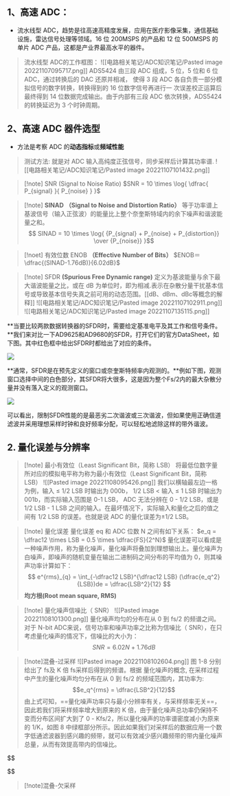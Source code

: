 
## 1、高速 ADC：
- 流水线型 ADC，趋势是往高速高精度发展，应用在医疗影像采集，通信基础设施，雷达信号处理等领域。16 位 200MSPS 的产品和 12 位 500MSPS 的单片 ADC 产品，这都是产业界最高水平的器件。
> 流水线型 ADC的工作框图：
> ![[电路相关笔记/ADC知识笔记/Pasted image 20221107095717.png]]
ADS5424 由三段 ADC 组成，5 位，5 位和 6 位 ADC，通过转换后的 DAC 还原并相减，  使得 3 段 ADC 各自负责一部分模拟信号的数字转换，转换得到的 16 位数字信号再进行一 次误差校正运算后最终得到 14 位数据完成输出。由于内部有三段 ADC 依次转换，ADS5424的转换延迟为 3 个时钟周期。

## 2、高速 ADC 器件选型
  - 方法是考察 ADC 的**动态指标**或**频域性能**  
 > 测试方法: 就是对 ADC 输入高纯度正弦信号，同步采样后计算其功率谱.
 > ![[电路相关笔记/ADC知识笔记/Pasted image 20221107101432.png]]


> [!note] SNR (Signal to Noise Ratio)
> $SNR = 10 \times \log{  \dfrac{ P_{signal} }{ P_{noise} } }$

> [!note]  **SINAD** **（Signal to Noise and Distortion Ratio）**
>  等于功率谱上基波信号（输入正弦波）的能量比上整个奈奎斯特域内的余下噪声和谐波能量之和。 
>   $$ SINAD = 10 \times \log{ {P_{signal} + P_{noise} + P_{distortion}} \over {P_{noise}} }$$

>[!noet] 有效位数 ENOB **（Effective Number of Bits）**
> $ENOB＝ \dfrac{(SINAD-1.76dB)}{6.02dB}$

> [!note] SFDR **(Spurious Free Dynamic range)**
> 定义为基波能量与余下最大谐波能量之比，或在 dB 为单位时，即为相减.表示在杂散分量干扰基本信号或导致基本信号失真之前可用的动态范围。[[dB、dBm、dBc等概念的解释]]
> ![[电路相关笔记/ADC知识笔记/Pasted image 20221107102911.png]]
![[电路相关笔记/ADC知识笔记/Pasted image 20221107135115.png]]

**当要比较两款数据转换器的SFDR时，需要给定基准电平及其工作和信号条件。**我们来对比一下AD9625和AD9680的SFDR，打开它们的官方DataSheet，如下图。其中红色框中给出SFDR时都给出了对应的条件。

![](http://5b0988e595225.cdn.sohucs.com/images/20190921/fb341c39fa2c4aa7a942c544a7788f23.jpeg)

**通常，SFDR是在预先定义的窗口或奈奎斯特频率内观测的。**例如下图，观测窗口选择中间的白色部分，其SFDR将大很多，这是因为整个Fs/2内的最大杂散分量并没有落入定义的观测窗口。

![](http://5b0988e595225.cdn.sohucs.com/images/20190921/6f06ce00a3b040e38dbdf32dcd319975.png)

可以看出，限制SFDR性能的是最恶劣二次谐波或三次谐波，但如果使用正确信道滤波并采用理想采样时钟和良好频率分配，可以轻松地滤除这样的带外谐波。

## 2. 量化误差与分辨率

> [!note] 最小有效位（Least Significant Bit，简称 LSB）
> 将最低位数字量所对应的模拟电平称为称为最小有效位（Least Significant Bit，简称 LSB）
> ![[Pasted image 20221108095426.png]]
> 我们以横轴最左边一格为例，输入 ≤ 1/2 LSB 时输出为 000b， 1/2 LSB < 输入 ≤ 1 LSB 时输出为 001b，而实际输入范围是 0-1 LSB， ADC 无法分辨在 0 - 1/2 LSB，或是 1/2 LSB - 1 LSB 之间的输入。在最坏情况下，实际输入和量化之后的值之间有 1/2 LSB 的误差。也就是说 ADC 的量化误差为±1/2 LSB。


> [!note] 量化误差
> 量化误差 eq 和 ADC 位数 N 之间有如下关系：
> $e_q = \dfrac12 \times LSB = 0.5 \times \dfrac{FS}{2^N}$
> 量化误差可以看成是一种噪声作用，称为量化噪声，量化噪声将叠加到理想输出上。量化噪声为白噪声，即噪声的随机变量在输出二进制码之间分布的平均值为 0，则其噪声功率计算如下：
> $$
> e^{rms}_{q} = \int_{-\dfrac12 LSB}^{\dfrac12 LSB} (\dfrac{e_q^2}{LSB})de = \dfrac{LSB^2}{12}
> $$
> **均方根(Root mean square, RMS)**

> [!note] 量化噪声信噪比（ SNR）
> ![[Pasted image 20221108101300.png]]
> 量化噪声均匀的分布在从 0 到 fs/2 的频谱之间。对于 N-bit ADC来说，信号功率和噪声功率之比称为信噪比（ SNR），在只考虑量化噪声的情况下，信噪比的大小为：
> $$SNR = 6.02N + 1.76dB$$


> [!note]混叠-过采样
> ![[Pasted image 20221108102604.png]]
> 图 1-8 分别给出了 fs及 K 倍 fs采样后得到的频谱。根据 量化噪声的概念, 在采样过程中产生的量化噪声均匀分布在从 0 到 fs/2 的频域范围内，其功率为:
> $$e_q^{rms} = \dfrac{LSB^2}{12}$$
> 由上式可知，==量化噪声功率只与最小分辨率有关，与采样频率无关==，因此若我们将采样频率增大到原来的 K 倍，由于量化噪声总功率仍保持不变而分布区间扩大到了 0 - Kfs/2，所以量化噪声的功率谱密度减小为原来的 1/K，如图 8 中绿框部分所示。因此如果我们对采样后的数据应用一个数字低通滤波器到感兴趣的频带，就可以有效减少感兴趣频带的带内量化噪声总量，从而有效提高带内的信噪比。
> 
$$

$$

> [!note]混叠-欠采样

